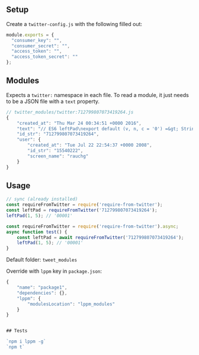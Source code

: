 
## Setup
Create a `twitter-config.js` with the following filled out:

```js
module.exports = {
  "consumer_key": "",
  "consumer_secret": "",
  "access_token": "",
  "access_token_secret": ""
};
```

## Modules

Expects a `twitter:` namespace in each file.
To read a module, it just needs to be a JSON file with a `text` property.

```js
// twitter_modules/twitter:712799807073419264.js
{
    "created_at": "Thu Mar 24 00:34:51 +0000 2016",
    "text": "// ES6 leftPad\nexport default (v, n, c = '0') =&gt; String(v).length &gt;= n ? '' + v : (String(c).repeat(n) + v).slice(-n);",
    "id_str": "712799807073419264",
    "user": {
        "created_at": "Tue Jul 22 22:54:37 +0000 2008",
        "id_str": "15540222",
        "screen_name": "rauchg"
    }
}
```

## Usage

```js
// sync (already installed)
const requireFromTwitter = require('require-from-twitter');
const leftPad = requireFromTwitter('712799807073419264');
leftPad(1, 5); // '00001'
```

```js
const requireFromTwitter = require('require-from-twitter').async;
async function test() {
    const leftPad = await requireFromTwitter('712799807073419264');
    leftPad(1, 5); // '00001'
}
```

Default folder: `tweet_modules`

Override with `lppm` key in `package.json`:
```js
{
    "name": "package1",
    "dependencies": {},
    "lppm": {
        "modulesLocation": "lppm_modules"
    }
}


## Tests

`npm i lppm -g`
`npm t`
